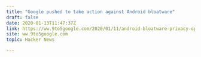 ```yaml
---
title: "Google pushed to take action against Android bloatware"
draft: false
date: 2020-01-13T11:47:37Z
link: https://ww.9to5google.com/2020/01/11/android-bloatware-privacy-open-letter/?utm_medium=RSS&utm_source=hune
site: ww.9to5google.com
topic: Hacker News  

---
```

